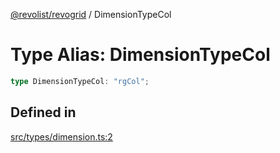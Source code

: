 [@revolist/revogrid](README.md) / DimensionTypeCol

# Type Alias: DimensionTypeCol

```ts
type DimensionTypeCol: "rgCol";
```

## Defined in

[src/types/dimension.ts:2](https://github.com/revolist/revogrid/blob/1ed53ebfdb262e9a8c2e5e06c64cb87ad0050ffc/src/types/dimension.ts#L2)

